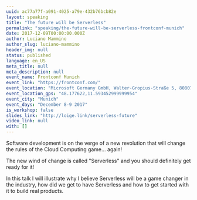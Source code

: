 ```yaml
---
uuid: ac77a77f-a091-4025-a79e-432b76bcb82e
layout: speaking
title: "The future will be Serverless"
permalink: "speaking/the-future-will-be-serverless-frontconf-munich"
date: 2017-12-09T00:00:00.000Z
author: Luciano Mammino
author_slug: luciano-mammino
header_img: null
status: published
language: en_US
meta_title: null
meta_description: null
event_name: Frontconf Munich
event_link: "https://frontconf.com/"
event_location: "Microsoft Germany GmbH, Walter-Gropius-Straße 5, 80807 München, Germany"
event_location_gps: "48.177622,11.593452999999954"
event_city: "Munich"
event_days: "December 8-9 2017"
is_workshop: false
slides_link: "http://loige.link/serverless-future"
video_link: null
with: []
---
```


Software development is on the verge of a new revolution that will change the rules of the Cloud Computing game... again!

The new wind of change is called "Serverless" and you should definitely get ready for it!

In this talk I will illustrate why I believe Serverless will be a game changer in the industry, how did we get to have Serverless and how to get started with it to build real products.
